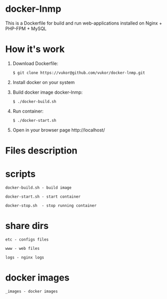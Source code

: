 docker-lnmp
===========

This is a Dockerfile for build and run web-applications installed on Nginx + PHP-FPM + MySQL

How it's work
================

1. Download Dockerfile:

    ``$ git clone https://vukor@github.com/vukor/docker-lnmp.git``

2. Install docker on your system

3. Build docker image docker-lnmp:

    ``$ ./docker-build.sh``

4. Run container:

    ``$ ./docker-start.sh``

5. Open in your browser page http://localhost/



Files description
================

scripts
==========

``docker-build.sh - build image``

``docker-start.sh - start container``

``docker-stop.sh  - stop running container``

share dirs
==========

``etc - configs files``

``www - web files``

``logs - nginx logs``

docker images
==========
``_images - docker images``
